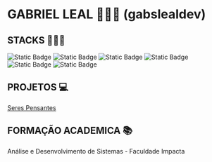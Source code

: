 # GABRIEL LEAL 👨🏾‍🚀 (gabslealdev)

## STACKS 👨🏾‍💻
![Static Badge](https://img.shields.io/badge/SQLSERVER-blue)  ![Static Badge](https://img.shields.io/badge/C#-ASPNETCORE-logo?logo=csharp)  ![Static Badge](https://img.shields.io/badge/HTML-logo?logo=html5)
![Static Badge](https://img.shields.io/badge/CSS-logo?logo=css3) ![Static Badge](https://img.shields.io/badge/-JavaScript-logo?logo=javascript) ![Static Badge](https://img.shields.io/badge/Python?logo=python)

## PROJETOS 💻
[Seres Pensantes](https://github.com/gabslealdev/SerPensante) 

## FORMAÇÃO ACADEMICA 📚
Análise e Desenvolvimento de Sistemas - Faculdade Impacta 


